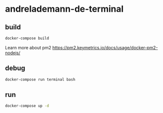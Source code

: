# andrelademann-de-terminal

## build

```bash
docker-compose build
```

Learn more about pm2 https://pm2.keymetrics.io/docs/usage/docker-pm2-nodejs/

## debug

```bash
docker-compose run terminal bash
```

## run

```bash
docker-compose up -d
```
